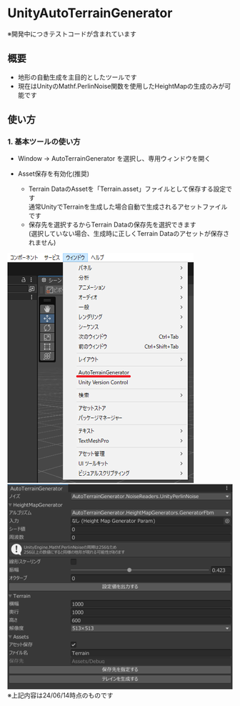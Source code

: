 # UnityAutoTerrainGenerator
※開発中につきテストコードが含まれています<br>

## 概要
- 地形の自動生成を主目的としたツールです<br>
- 現在はUnityのMathf.PerlinNoise関数を使用したHeightMapの生成のみが可能です
## 使い方
### 1. 基本ツールの使い方
- Window -> AutoTerrainGenerator を選択し、専用ウィンドウを開く

- Asset保存を有効化(推奨)
  - Terrain DataのAssetを「Terrain.asset」ファイルとして保存する設定です<br>通常UnityでTerrainを生成した場合自動で生成されるアセットファイルです
  - 保存先を選択するからTerrain Dataの保存先を選択できます<br>(選択していない場合、生成時に正しくTerrain Dataのアセットが保存されません)

![ATG_1](https://github.com/snsk0/ImageRepository/blob/main/ATG_1.png)
![ATG_2](https://github.com/snsk0/ImageRepository/blob/main/ATG_2.png)<br>
※上記内容は24/06/14時点のものです
